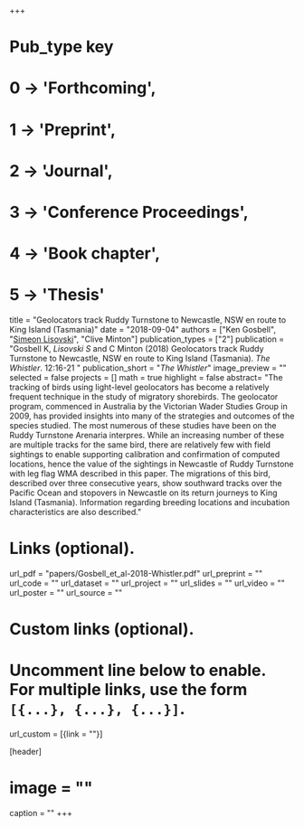 +++
# Pub_type key
# 0 -> 'Forthcoming',
# 1 -> 'Preprint',
# 2 -> 'Journal',
# 3 -> 'Conference Proceedings',
# 4 -> 'Book chapter',
# 5 -> 'Thesis'
  
title = "Geolocators track Ruddy Turnstone to Newcastle, NSW en route to King Island (Tasmania)"
date = "2018-09-04"
authors = ["Ken Gosbell", "[Simeon Lisovski](https://slisovski.netlify.com/)", "Clive Minton"]
publication_types = ["2"]
publication = "Gosbell K, *Lisovski S* and C Minton (2018) Geolocators track Ruddy Turnstone to Newcastle, NSW en route to King Island (Tasmania). _The Whistler_. 12:16-21 "
publication_short = "_The Whistler_"
image_preview = ""
selected = false
projects = []
math = true
highlight = false
abstract= "The tracking of birds using light-level geolocators has become a relatively frequent technique in the study of migratory shorebirds. The geolocator program, commenced in Australia by the Victorian Wader Studies Group in 2009, has provided insights into many of the strategies and outcomes of the species studied. The most numerous of these studies have been on the Ruddy Turnstone Arenaria interpres. While an increasing number of these are multiple tracks for the same bird, there are relatively few with field sightings to enable supporting calibration and confirmation of computed locations, hence the value of the sightings in Newcastle of Ruddy Turnstone with leg flag WMA described in this paper. The migrations of this bird, described over three consecutive years, show southward tracks over the Pacific Ocean and stopovers in Newcastle on its return journeys to King Island (Tasmania). Information regarding breeding locations and incubation characteristics are also described."
  
# Links (optional).
url_pdf = "papers/Gosbell_et_al-2018-Whistler.pdf"
url_preprint = ""
url_code = ""
url_dataset = ""
url_project = ""
url_slides = ""
url_video = ""
url_poster = ""
url_source = ""
  
# Custom links (optional).
#   Uncomment line below to enable. For multiple links, use the form `[{...}, {...}, {...}]`.
url_custom = [{link = ""}]
  
[header]
# image = ""
caption = ""
+++
